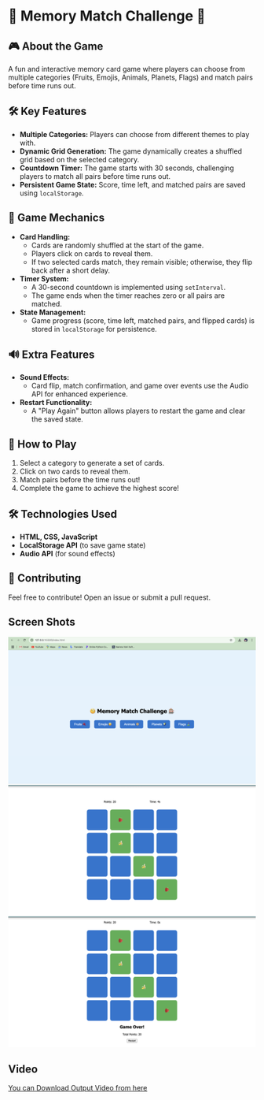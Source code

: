#   🧠 Memory Match Challenge 🧩


## 🎮 About the Game
A fun and interactive memory card game where players can choose from multiple categories (Fruits, Emojis, Animals, Planets, Flags) and match pairs before time runs out. 

## 🛠 Key Features
- **Multiple Categories:** Players can choose from different themes to play with.
- **Dynamic Grid Generation:** The game dynamically creates a shuffled grid based on the selected category.
- **Countdown Timer:** The game starts with 30 seconds, challenging players to match all pairs before time runs out.
- **Persistent Game State:** Score, time left, and matched pairs are saved using `localStorage`.

## 🎲 Game Mechanics
- **Card Handling:**
  - Cards are randomly shuffled at the start of the game.
  - Players click on cards to reveal them.
  - If two selected cards match, they remain visible; otherwise, they flip back after a short delay.
- **Timer System:**
  - A 30-second countdown is implemented using `setInterval`.
  - The game ends when the timer reaches zero or all pairs are matched.
- **State Management:**
  - Game progress (score, time left, matched pairs, and flipped cards) is stored in `localStorage` for persistence.

## 🔊 Extra Features
- **Sound Effects:**
  - Card flip, match confirmation, and game over events use the Audio API for enhanced experience.
- **Restart Functionality:**
  - A "Play Again" button allows players to restart the game and clear the saved state.

## 📜 How to Play
1. Select a category to generate a set of cards.
2. Click on two cards to reveal them.
3. Match pairs before the time runs out!
4. Complete the game to achieve the highest score!

## 🛠 Technologies Used
- **HTML, CSS, JavaScript**
- **LocalStorage API** (to save game state)
- **Audio API** (for sound effects)

## 🤝 Contributing
Feel free to contribute! Open an issue or submit a pull request.

## Screen Shots
![img-1](Project_2/res-1.png)
![img-2](Project_2/res-2.png)
![img-3](Project_2/res-3.png)

## Video
[You can Download Output Video from here](Project_2/otput_video.mov)
